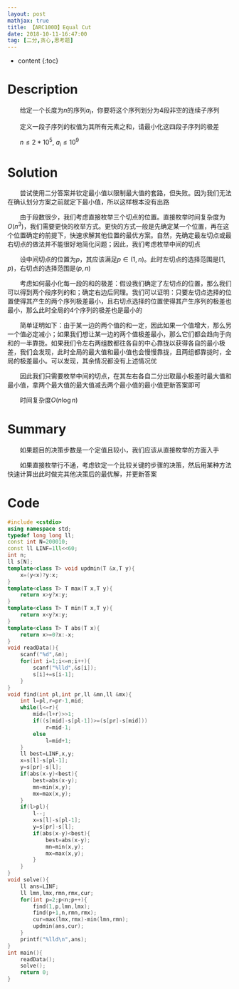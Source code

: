 ```yaml
---
layout: post
mathjax: true
title: 【ARC100D】Equal Cut
date: 2018-10-11-16:47:00
tag: [二分,贪心,思考题]
---
```

* content
{:toc}
# Description

　　给定一个长度为$n$的序列$a_i$，你要将这个序列划分为4段非空的连续子序列

　　定义一段子序列的权值为其所有元素之和，请最小化这四段子序列的极差

　　$n \le 2 * 10^5,\ a_i\le 10^9$



# Solution

　　尝试使用二分答案并钦定最小值以限制最大值的套路，但失败。因为我们无法在确认划分方案之前就定下最小值，所以这样根本没有出路

　　由于段数很少，我们考虑直接枚举三个切点的位置。直接枚举时间复杂度为$O(n^3)$，我们需要更快的枚举方式。更快的方式一般是先确定某一个位置，再在这个位置确定的前提下，快速求解其他位置的最优方案。自然，先确定最左切点或最右切点的做法并不能很好地简化问题；因此，我们考虑枚举中间的切点

　　设中间切点的位置为$p$，其应该满足$p \in (1,n)$。此时左切点的选择范围是$[1,p)$，右切点的选择范围是$(p,n)$

　　考虑如何最小化每一段的和的极差：假设我们确定了左切点的位置，那么我们可以得到两个段序列的和；确定右边后同理。我们可以证明：只要左切点选择的位置使得其产生的两个序列极差最小，且右切点选择的位置使得其产生序列的极差也最小，那么此时全局的4个序列的极差也是最小的

　　简单证明如下：由于某一边的两个值的和一定，因此如果一个值增大，那么另一个值必定减小；如果我们想让某一边的两个值极差最小，那么它们都会趋向于向和的一半靠拢。如果我们令左右两组数都往各自的中心靠拢以获得各自的最小极差，我们会发现，此时全局的最大值和最小值也会慢慢靠拢，且两组都靠拢时，全局的极差最小。可以发现，其余情况都没有上述情况优

　　因此我们只需要枚举中间的切点，在其左右各自二分出取最小极差时最大值和最小值，拿两个最大值的最大值减去两个最小值的最小值更新答案即可

　　时间复杂度$O(n \log n)$



# Summary

　　如果题目的决策步数是一个定值且较小，我们应该从直接枚举的方面入手

　　如果直接枚举行不通，考虑钦定一个比较关键的步骤的决策，然后用某种方法快速计算出此时做完其他决策后的最优解，并更新答案



# Code

```c++
#include <cstdio>
using namespace std;
typedef long long ll;
const int N=200010;
const ll LINF=1ll<<60;
int n;
ll s[N];
template<class T> void updmin(T &x,T y){
	x=(y<x)?y:x;
}
template<class T> T max(T x,T y){
	return x>y?x:y;
}
template<class T> T min(T x,T y){
	return x<y?x:y;
}
template<class T> T abs(T x){
	return x>=0?x:-x;
}
void readData(){
	scanf("%d",&n);
	for(int i=1;i<=n;i++){
		scanf("%lld",&s[i]);
		s[i]+=s[i-1];
	}
}
void find(int pl,int pr,ll &mn,ll &mx){
	int l=pl,r=pr-1,mid;
	while(l<=r){
		mid=(l+r)>>1;
		if((s[mid]-s[pl-1])>=(s[pr]-s[mid]))
			r=mid-1;
		else 
			l=mid+1;
	}
	ll best=LINF,x,y;
	x=s[l]-s[pl-1];
	y=s[pr]-s[l];
	if(abs(x-y)<best){
		best=abs(x-y);
		mn=min(x,y);
		mx=max(x,y);
	}
	if(l>pl){
		l--;
		x=s[l]-s[pl-1];
		y=s[pr]-s[l];
		if(abs(x-y)<best){
			best=abs(x-y);
			mn=min(x,y);
			mx=max(x,y);
		}
	}
}
void solve(){
	ll ans=LINF;
	ll lmn,lmx,rmn,rmx,cur;
	for(int p=2;p<n;p++){
		find(1,p,lmn,lmx);
		find(p+1,n,rmn,rmx);
		cur=max(lmx,rmx)-min(lmn,rmn);
		updmin(ans,cur);
	}
	printf("%lld\n",ans);
}
int main(){
	readData();
	solve();
	return 0;
}
```

